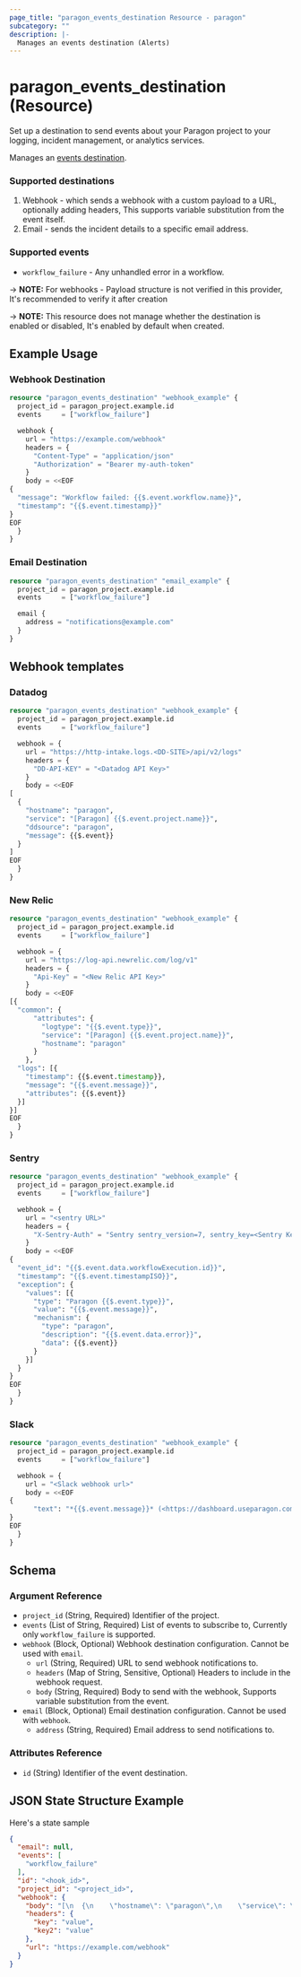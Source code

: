 ```yaml
---
page_title: "paragon_events_destination Resource - paragon"
subcategory: ""
description: |-
  Manages an events destination (Alerts)
---
```


# paragon_events_destination (Resource)

Set up a destination to send events about your Paragon project to your logging, incident management, or analytics services.

Manages an [events destination](https://docs.useparagon.com/monitoring/event-destinations).

### Supported destinations
1. Webhook - which sends a webhook with a custom payload to a URL, optionally adding headers, This supports variable substitution from the event itself.
2. Email - sends the incident details to a specific email address.

### Supported events
- `workflow_failure` - Any unhandled error in a workflow.

-> **NOTE:** For webhooks - Payload structure is not verified in this provider, It's recommended to verify it after creation 

-> **NOTE:** This resource does not manage whether the destination is enabled or disabled, It's enabled by default when created.

## Example Usage

### Webhook Destination

```terraform
resource "paragon_events_destination" "webhook_example" {
  project_id = paragon_project.example.id
  events     = ["workflow_failure"]

  webhook {
    url = "https://example.com/webhook"
    headers = {
      "Content-Type" = "application/json"
      "Authorization" = "Bearer my-auth-token"
    }
    body = <<EOF
{
  "message": "Workflow failed: {{$.event.workflow.name}}",
  "timestamp": "{{$.event.timestamp}}"
}
EOF
  }
}
```

### Email Destination
```terraform
resource "paragon_events_destination" "email_example" {
  project_id = paragon_project.example.id
  events     = ["workflow_failure"]

  email {
    address = "notifications@example.com"
  }
}
```

## Webhook templates

### Datadog
``` terraform
resource "paragon_events_destination" "webhook_example" {
  project_id = paragon_project.example.id
  events     = ["workflow_failure"]

  webhook = {
    url = "https://http-intake.logs.<DD-SITE>/api/v2/logs"
    headers = {
      "DD-API-KEY" = "<Datadog API Key>"
    }
    body = <<EOF
[
  {
    "hostname": "paragon",
    "service": "[Paragon] {{$.event.project.name}}",
    "ddsource": "paragon",
    "message": {{$.event}}
  }
]
EOF
  }
}
```

### New Relic
``` terraform
resource "paragon_events_destination" "webhook_example" {
  project_id = paragon_project.example.id
  events     = ["workflow_failure"]

  webhook = {
    url = "https://log-api.newrelic.com/log/v1"
    headers = {
      "Api-Key" = "<New Relic API Key>"
    }
    body = <<EOF
[{
  "common": {
      "attributes": {
        "logtype": "{{$.event.type}}",
        "service": "[Paragon] {{$.event.project.name}}",
        "hostname": "paragon"
      }
    },
  "logs": [{
    "timestamp": {{$.event.timestamp}},
    "message": "{{$.event.message}}",
    "attributes": {{$.event}}
  }]
}]
EOF
  }
}
```

### Sentry
``` terraform
resource "paragon_events_destination" "webhook_example" {
  project_id = paragon_project.example.id
  events     = ["workflow_failure"]

  webhook = {
    url = "<sentry URL>"
    headers = {
      "X-Sentry-Auth" = "Sentry sentry_version=7, sentry_key=<Sentry Key>"
    }
    body = <<EOF
{
  "event_id": "{{$.event.data.workflowExecution.id}}",
  "timestamp": "{{$.event.timestampISO}}",
  "exception": {
    "values": [{
      "type": "Paragon {{$.event.type}}",
      "value": "{{$.event.message}}",
      "mechanism": {
        "type": "paragon",
        "description": "{{$.event.data.error}}",
        "data": {{$.event}}
      }
    }]
  }
}
EOF
  }
}
```


### Slack
``` terraform
resource "paragon_events_destination" "webhook_example" {
  project_id = paragon_project.example.id
  events     = ["workflow_failure"]

  webhook = {
    url = "<Slack webhook url>"
    body = <<EOF
{
      "text": "*{{$.event.message}}* (<https://dashboard.useparagon.com/connect/projects/{{$.event.project.id}}/history/workflows/{{$.event.workflow.id}}/executions/{{$.event.data.workflowExecution.id}}|Link to execution>)\n\n```{{$.event.data.error}}```"
}
EOF
  }
}
```


## Schema
### Argument Reference
* `project_id` (String, Required) Identifier of the project.
* `events` (List of String, Required) List of events to subscribe to, Currently only `workflow_failure` is supported.
* `webhook` (Block, Optional) Webhook destination configuration. Cannot be used with `email`.
  * `url` (String, Required) URL to send webhook notifications to.
  * `headers` (Map of String, Sensitive, Optional) Headers to include in the webhook request.
  * `body` (String, Required) Body to send with the webhook, Supports variable substitution from the event.
* `email` (Block, Optional) Email destination configuration. Cannot be used with `webhook`.
  * `address` (String, Required) Email address to send notifications to.

### Attributes Reference
- `id` (String) Identifier of the event destination.

## JSON State Structure Example

Here's a state sample

```json
{
  "email": null,
  "events": [
    "workflow_failure"
  ],
  "id": "<hook_id>",
  "project_id": "<project_id>",
  "webhook": {
    "body": "[\n  {\n    \"hostname\": \"paragon\",\n    \"service\": \"[Paragon] {{$.event.project.name}}\",\n    \"ddsource\": \"paragon\",\n    \"message\": \"{{$.event}}\",\n    \"some more\": \"{{$.event.timestamp}}\"\n  }\n]\n",
    "headers": {
      "key": "value",
      "key2": "value"
    },
    "url": "https://example.com/webhook"
  }
}
```